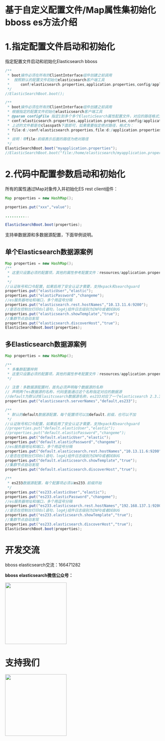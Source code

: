 # 基于自定义配置文件/Map属性集初始化bboss es方法介绍

# 1.指定配置文件启动和初始化

指定配置文件启动和初始化Elasticsearch bboss

```java
/**
 * boot操作必须在所有的ClientInterface组件创建之前调用
 *  按照默认的配置文件初始化elasticsearch客户端工具
 *     conf/elasticsearch.properties,application.properties,config/application.properties
 */
//ElasticSearchBoot.boot();

/**
 * boot操作必须在所有的ClientInterface组件创建之前调用
 * 根据指定的配置文件初始化elasticsearch客户端工具
 * @param configFile 指定1到多个多个ElasticSearch属性配置文件，对应的路径格式为（多个用逗号分隔），例如：
 * conf/elasticsearch.properties,application.properties,config/application.properties
 * 上述的文件都是在classpath下面即可，如果需要指定绝对路径，格式为：
 * file:d:/conf/elasticsearch.properties,file:d:/application.properties,config/application.properties
 *
 * 说明：带file:前缀表示后面的路径为绝对路径
 */
ElasticSearchBoot.boot("myapplication.properties");
//ElasticSearchBoot.boot("file:/home/elasticsearch/myapplication.properties");
```

# 2.代码中配置参数启动和初始化

所有的属性通过Map对象传入并初始化ES rest client组件：

```java
Map properties = new HashMap();

properties.put("xxx","value");

...........

ElasticSearchBoot.boot(properties);
```

支持单数据源和多数据源配置，下面举例说明。

## 单个Elasticsearch数据源案例

```java
Map properties = new HashMap();
/**
 * 这里只设置必须的配置项，其他的属性参考配置文件：resources/application.properties
 *
 */
//认证账号和口令配置，如果启用了安全认证才需要，支持xpack和searchguard
properties.put("elasticUser","elastic");
properties.put("elasticPassword","changeme");
//es服务器地址和端口，多个用逗号分隔
properties.put("elasticsearch.rest.hostNames","10.13.11.6:9200");
//是否在控制台打印dsl语句，log4j组件日志级别为INFO或者DEBUG
properties.put("elasticsearch.showTemplate","true");
//集群节点自动发现
properties.put("elasticsearch.discoverHost","true");
ElasticSearchBoot.boot(properties);
```

## 多Elasticsearch数据源案例

```java
Map properties = new HashMap();

/**
 * 多集群配置样例
 * 这里只设置必须的配置项，其他的属性参考配置文件：resources/application.properties.multicluster
 */

// 注意：多数据源配置时，首先必须声明每个数据源的名称
// 声明两个es数据源的名称，代码里面通过这个名称指定对应的数据源
//default为默认的Elasitcsearch数据源名称，es233对应了一个elasticsearch 2.3.3的Elasitcsearch集群数据源
properties.put("elasticsearch.serverNames","default,es233");

/**
 * 默认的default数据源配置，每个配置项可以加default.前缀，也可以不加
 */
//认证账号和口令配置，如果启用了安全认证才需要，支持xpack和searchguard
//properties.put("default.elasticUser","elastic");
//properties.put("default.elasticPassword","changeme");
properties.put("default.elasticUser","elastic");
properties.put("default.elasticPassword","changeme");
//es服务器地址和端口，多个用逗号分隔
properties.put("default.elasticsearch.rest.hostNames","10.13.11.6:9200");
//是否在控制台打印dsl语句，log4j组件日志级别为INFO或者DEBUG
properties.put("default.elasticsearch.showTemplate","true");
//集群节点自动发现
properties.put("default.elasticsearch.discoverHost","true");

/**
 * es233数据源配置，每个配置项必须以es233.前缀开始
 */
properties.put("es233.elasticUser","elastic");
properties.put("es233.elasticPassword","changeme");
//es服务器地址和端口，多个用逗号分隔
properties.put("es233.elasticsearch.rest.hostNames","192.168.137.1:9200");
//是否在控制台打印dsl语句，log4j组件日志级别为INFO或者DEBUG
properties.put("es233.elasticsearch.showTemplate","true");
//集群节点自动发现
properties.put("es233.elasticsearch.discoverHost","true");
ElasticSearchBoot.boot(properties);
```

# 开发交流



bboss elasticsearch交流：166471282

**bboss elasticsearch微信公众号：**

<img src="https://static.oschina.net/uploads/space/2017/0617/094201_QhWs_94045.jpg"  height="200" width="200">



# 支持我们

<div align="left"></div>

<img src="images/alipay.png"  height="200" width="200">

